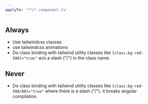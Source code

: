 ```yaml
---
applyTo: '**/*.component.ts'
---
```


## Always
- Use tailwindcss classes
- use tailwindcss animations
- Do class binding with tailwind utility classes like `[class.bg-red-500]="true"` w/o a slash ("/") in the class name.

## Never

- Do class binding with tailwind utility classes like `[class.bg-red-500/80]="true"` where there is a slash ("/"). it breaks angular compilation.
